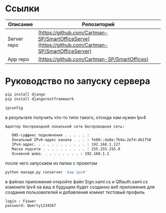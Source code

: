 # Ссылки
| Описание | Репозиторий |
| ------ | ------ |
| Server repo | [https://github.com/Cartman-SP/SmartOfficeServe](https://github.com/Cartman-SP/SmartOfficeServer) |
| App repo | [(https://github.com/Cartman-SP/SmartOffices) ](https://github.com/Cartman-SP/SmartOffices)|
# Руководство по запуску сервера
```sh
pip install django
pip install djangorestframework
```
```sh
ipconfig
```
в результате получить что-то типо такого, отсюда нам нужен Ipv4
```sh
Адаптер беспроводной локальной сети Беспроводная сеть:

   DNS-суффикс подключения . . . . . :
   Локальный IPv6-адрес канала . . . : fe80::da8e:7b4a:2ef4:db17%8
   IPv4-адрес. . . . . . . . . . . . : 192.168.1.127
   Маска подсети . . . . . . . . . . : 255.255.255.0
   Основной шлюз. . . . . . . . . : 192.168.1.1

```
после чего запускаем из папки с проектом
```sh
python manage.py runserver 'ваш ipv4'
```
в файлах приложения откройте файл Sign.xaml.cs и QRauth.xaml.cs измените  Ipv4 на ваш 
в будущем будет созданно веб приложение для создания пользователей и добавления комнат
тестовый профиль 
```
login : F1ower
password: Qwerty1234567
```
